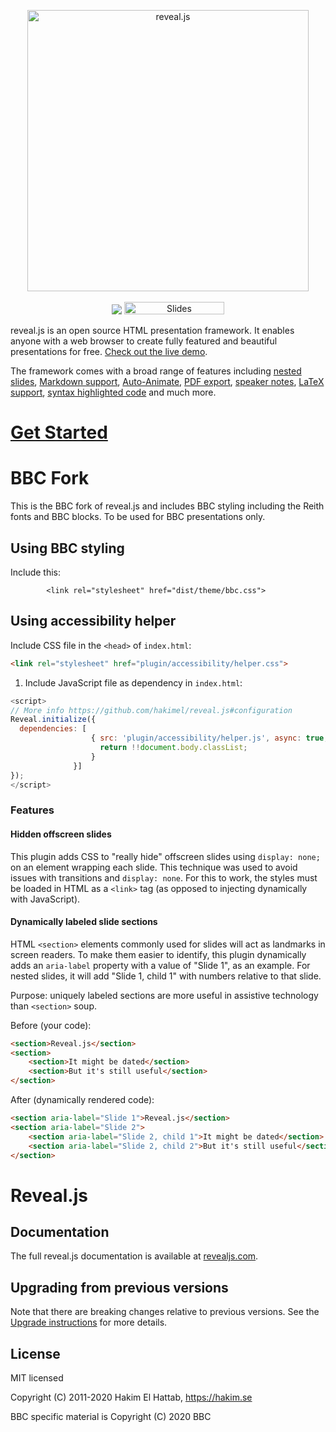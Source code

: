 <p align="center">
  <img src="https://hakim-static.s3.amazonaws.com/reveal-js/logo/v1/reveal-black-text.svg" alt="reveal.js" width="450">
  <br><br>
  <img src="https://github.com/hakimel/reveal.js/workflows/tests/badge.svg">
  <img src="https://s3.amazonaws.com/static.slid.es/images/slides-github-banner-320x40.png?1" alt="Slides" width="160" height="20"></a>
</p>

reveal.js is an open source HTML presentation framework. It enables anyone with a web browser to create fully featured and beautiful presentations for free. [Check out the live demo](https://revealjs.com/).

The framework comes with a broad range of features including [nested slides](https://revealjs.com/vertical-slides/), [Markdown support](https://revealjs.com/markdown/), [Auto-Animate](https://revealjs.com/auto-animate/), [PDF export](https://revealjs.com/pdf-export/), [speaker notes](https://revealjs.com/speaker-view/), [LaTeX support](https://revealjs.com/math/), [syntax highlighted code](https://revealjs.com/code/) and much more.

# [Get Started](https://revealjs.com/installation)

# BBC Fork

This is the BBC fork of reveal.js and includes BBC styling including the Reith fonts
and BBC blocks. To be used for BBC presentations only.

## Using BBC styling

Include this:
```
		<link rel="stylesheet" href="dist/theme/bbc.css">
```

## Using accessibility helper

Include CSS file in the `<head>` of `index.html`:

```html
<link rel="stylesheet" href="plugin/accessibility/helper.css">
```

1. Include JavaScript file as dependency in `index.html`:

```javascript
<script>
// More info https://github.com/hakimel/reveal.js#configuration
Reveal.initialize({
  dependencies: [
                  { src: 'plugin/accessibility/helper.js', async: true, condition: function() { 
                    return !!document.body.classList; 
                  } 
              }]
});
</script>
```

### Features

#### Hidden offscreen slides

This plugin adds CSS to "really hide" offscreen slides using `display: none;` on an element wrapping each slide. This technique was used to avoid issues with transitions and `display: none`. For this to work, the styles must be loaded in HTML as a `<link>` tag (as opposed to injecting dynamically with JavaScript).

#### Dynamically labeled slide sections

HTML `<section>` elements commonly used for slides will act as landmarks in screen readers. To make them easier to identify, this plugin dynamically adds an `aria-label` property with a value of "Slide 1", as an example. For nested slides, it will add "Slide 1, child 1" with numbers relative to that slide.

Purpose: uniquely labeled sections are more useful in assistive technology than `<section>` soup.

Before (your code):
```html
<section>Reveal.js</section>
<section>
	<section>It might be dated</section>
	<section>But it's still useful</section>
</section>
```

After (dynamically rendered code):
```html
<section aria-label="Slide 1">Reveal.js</section>
<section aria-label="Slide 2">
	<section aria-label="Slide 2, child 1">It might be dated</section>
	<section aria-label="Slide 2, child 2">But it's still useful</section>
</section>
```

# Reveal.js

## Documentation
The full reveal.js documentation is available at [revealjs.com](https://revealjs.com).

## Upgrading from previous versions
Note that there are breaking changes relative to previous versions. See the [Upgrade instructions](https://revealjs.com/upgrading/) for more details.

## License

MIT licensed

Copyright (C) 2011-2020 Hakim El Hattab, https://hakim.se

BBC specific material is Copyright (C) 2020 BBC